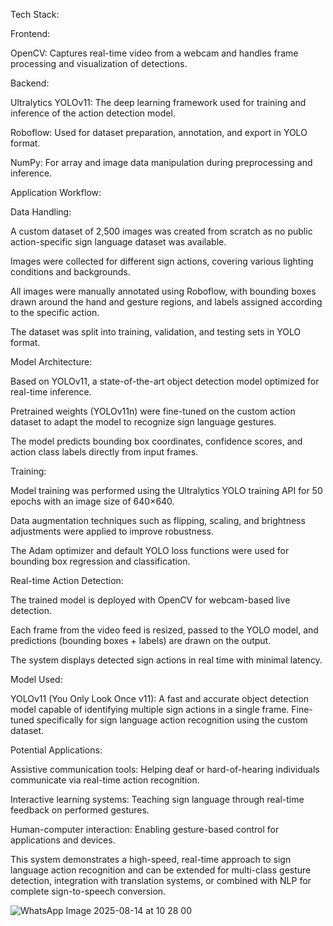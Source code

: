 Tech Stack:

Frontend:

OpenCV: Captures real-time video from a webcam and handles frame processing and visualization of detections.

Backend:

Ultralytics YOLOv11: The deep learning framework used for training and inference of the action detection model.

Roboflow: Used for dataset preparation, annotation, and export in YOLO format.

NumPy: For array and image data manipulation during preprocessing and inference.

Application Workflow:

Data Handling:

A custom dataset of 2,500 images was created from scratch as no public action-specific sign language dataset was available.

Images were collected for different sign actions, covering various lighting conditions and backgrounds.

All images were manually annotated using Roboflow, with bounding boxes drawn around the hand and gesture regions, and labels assigned according to the specific action.

The dataset was split into training, validation, and testing sets in YOLO format.

Model Architecture:

Based on YOLOv11, a state-of-the-art object detection model optimized for real-time inference.

Pretrained weights (YOLOv11n) were fine-tuned on the custom action dataset to adapt the model to recognize sign language gestures.

The model predicts bounding box coordinates, confidence scores, and action class labels directly from input frames.

Training:

Model training was performed using the Ultralytics YOLO training API for 50 epochs with an image size of 640×640.

Data augmentation techniques such as flipping, scaling, and brightness adjustments were applied to improve robustness.

The Adam optimizer and default YOLO loss functions were used for bounding box regression and classification.

Real-time Action Detection:

The trained model is deployed with OpenCV for webcam-based live detection.

Each frame from the video feed is resized, passed to the YOLO model, and predictions (bounding boxes + labels) are drawn on the output.

The system displays detected sign actions in real time with minimal latency.

Model Used:

YOLOv11 (You Only Look Once v11): A fast and accurate object detection model capable of identifying multiple sign actions in a single frame. Fine-tuned specifically for sign language action recognition using the custom dataset.

Potential Applications:

Assistive communication tools: Helping deaf or hard-of-hearing individuals communicate via real-time action recognition.

Interactive learning systems: Teaching sign language through real-time feedback on performed gestures.

Human-computer interaction: Enabling gesture-based control for applications and devices.

This system demonstrates a high-speed, real-time approach to sign language action recognition and can be extended for multi-class gesture detection, integration with translation systems, or combined with NLP for complete sign-to-speech conversion.

![WhatsApp Image 2025-08-14 at 10 28 00](https://github.com/user-attachments/assets/bd2b0d51-7c53-41d7-9e19-63a8573f761e)

